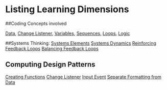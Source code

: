 # Listing Learning Dimensions

##Coding Concepts involved

[Data](learningDimensions#lists), [Change Listener](learningDimensions#change-listener), [Variables](learningDimensions#variables), [Sequences](learningDimensions#sequences), [Loops](learningDimensions#loops), [Logic](learningDimensions#logic)

##Systems Thinking:
[Systems Elements](#systems-elements)
[Systems Dynamics](#systems-dynamics)
[Reinforcing Feedback Loops](#reinforcing-feedback-loops)
[Balancing Feedback Loops](#balancing-feedback-loops)

## Computing Design Patterns

[Creating Functions](#creating-functions)
[Change Listener](#change-listener)
[Input Event](#input-event)
[Separate Formatting from Data](#separate-formatting-from-data)
